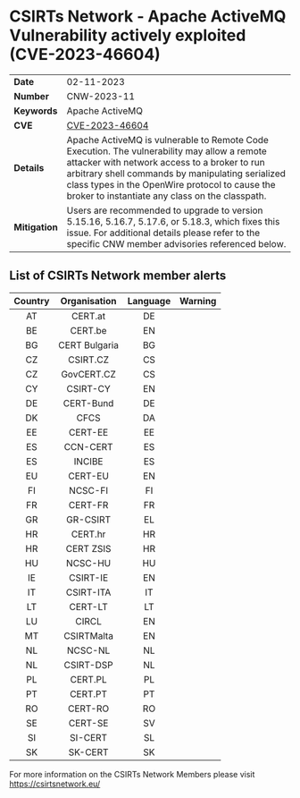 # CSIRTs Network - Apache ActiveMQ Vulnerability actively exploited (CVE-2023-46604)

|   |   |
|---|---|
| **Date** | 02-11-2023 |
| **Number** | CNW-2023-11 | 
| **Keywords** | Apache ActiveMQ | 
| **CVE** | [CVE-2023-46604](https://github.com/advisories/GHSA-crg9-44h2-xw35) | 
| **Details** | Apache ActiveMQ is vulnerable to Remote Code Execution. The vulnerability may allow a remote attacker with network access to a broker to run arbitrary shell commands by manipulating serialized class types in the OpenWire protocol to cause the broker to instantiate any class on the classpath. |
| **Mitigation** | Users are recommended to upgrade to version 5.15.16, 5.16.7, 5.17.6, or 5.18.3, which fixes this issue. For additional details please refer to the specific CNW member advisories referenced below. |

## List of CSIRTs Network member alerts

| Country | Organisation | Language | Warning |
| :-----: | :----------: | :------: | :------ | 
| AT | CERT.at | DE | |
| BE | CERT.be | EN | |
| BG | CERT Bulgaria | BG | |
| CZ | CSIRT.CZ | CS | |
| CZ | GovCERT.CZ | CS | |
| CY | CSIRT-CY | EN | |
| DE | CERT-Bund | DE | |
| DK | CFCS | DA | |
| EE | CERT-EE | EE | |
| ES | CCN-CERT | ES | |
| ES | INCIBE | ES | |
| EU | CERT-EU | EN | |
| FI | NCSC-FI | FI | |
| FR | CERT-FR | FR | |
| GR | GR-CSIRT | EL | |
| HR | CERT.hr | HR | |
| HR | CERT ZSIS | HR | |
| HU | NCSC-HU | HU | |
| IE | CSIRT-IE | EN | |
| IT | CSIRT-ITA | IT | |
| LT | CERT-LT | LT | |
| LU | CIRCL | EN | |
| MT | CSIRTMalta | EN | |
| NL | NCSC-NL | NL | |
| NL | CSIRT-DSP | NL | |
| PL | CERT.PL | PL | |
| PT | CERT.PT | PT | |
| RO | CERT-RO | RO | |
| SE | CERT-SE | SV | |
| SI | SI-CERT | SL | |
| SK | SK-CERT | SK | |

 

For more information on the CSIRTs Network Members please visit https://csirtsnetwork.eu/ 
